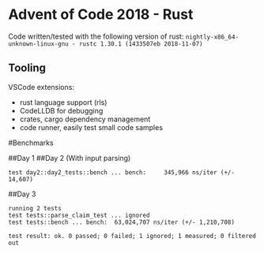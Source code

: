 # Advent of Code 2018 - Rust

Code written/tested with the following version of rust:
`nightly-x86_64-unknown-linux-gnu - rustc 1.30.1 (1433507eb 2018-11-07)`

## Tooling

VSCode extensions:

- rust language support (rls)
- CodeLLDB for debugging
- crates, cargo dependency management
- code runner, easily test small code samples

#Benchmarks

##Day 1
##Day 2 (With input parsing)

```
test day2::day2_tests::bench ... bench:     345,966 ns/iter (+/- 14,607)
```

##Day 3

```
running 2 tests
test tests::parse_claim_test ... ignored
test tests::bench ... bench:  63,024,707 ns/iter (+/- 1,210,708)

test result: ok. 0 passed; 0 failed; 1 ignored; 1 measured; 0 filtered out
```
